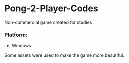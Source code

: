 # Pong-2-Player-Codes
 Non-commercial game created for studies
 
 ### Platform:
 - Windows

Some assets were used to make the game more beautiful.
